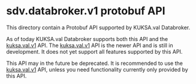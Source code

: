 # sdv.databroker.v1 protobuf API

This directory contain a Protobuf API supported by KUKSA.val Databroker.

As of today KUKSA.val Databroker supports both this API and the
[kuksa.val.v1](https://github.com/eclipse/kuksa.val/tree/master/proto/kuksa/val/v1) API.
The [kuksa.val.v1](https://github.com/eclipse/kuksa.val/tree/master/proto/kuksa/val/v1) API is the newer API and is still
in development. It does not yet support all features supported by this API.

This API may in the future be deprecated. It is recommended to use
the [kuksa.val.v1](https://github.com/eclipse/kuksa.val/tree/master/proto/kuksa/val/v1) API, unless you need
functionality currently only provided by this API.
